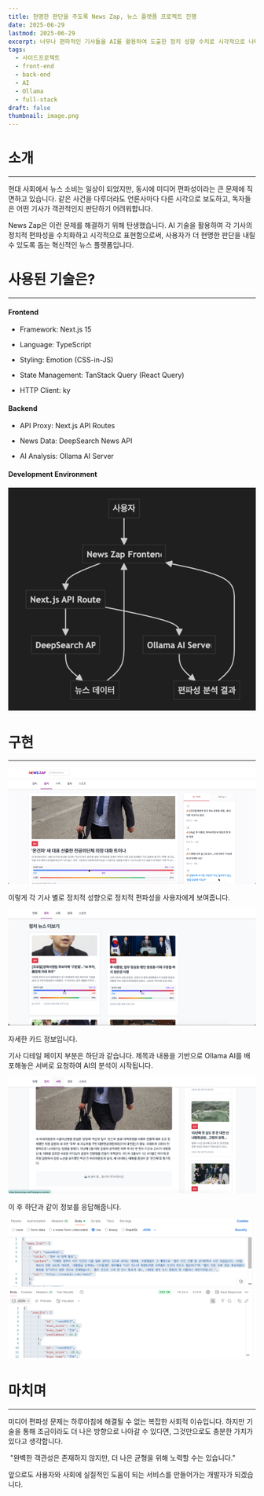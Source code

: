 ```yaml
---
title: 현명한 판단을 주도록 News Zap, 뉴스 플랫폼 프로젝트 진행
date: 2025-06-29
lastmod: 2025-06-29
excerpt: 너무나 편파적인 기사들을 AI를 활용하여 도출한 정치 성향 수치로 시각적으로 나타내어 사용자에게 더 현명한 판단을 주는 뉴스 플랫폼입니다.
tags:
  - 사이드프로젝트
  - front-end
  - back-end
  - AI
  - Ollama
  - full-stack
draft: false
thumbnail: image.png
---
```

# 소개
---
현대 사회에서 뉴스 소비는 일상이 되었지만, 동시에 미디어 편파성이라는 큰 문제에 직면하고 있습니다. 같은 사건을 다루더라도 언론사마다 다른 시각으로 보도하고, 독자들은 어떤 기사가 객관적인지 판단하기 어려워합니다.

News Zap은 이런 문제를 해결하기 위해 탄생했습니다. AI 기술을 활용하여 각 기사의 정치적 편파성을 수치화하고 시각적으로 표현함으로써, 사용자가 더 현명한 판단을 내릴 수 있도록 돕는 혁신적인 뉴스 플랫폼입니다.
# 사용된 기술은?
---
#### Frontend
- Framework: Next.js 15

- Language: TypeScript

- Styling: Emotion (CSS-in-JS)

- State Management: TanStack Query (React Query)

-  HTTP Client: ky
#### Backend
- API Proxy: Next.js API Routes

- News Data: DeepSearch News API

- AI Analysis: Ollama AI Server
#### Development Environment
![](./images/flow.png)
# 구현
---
![](./images/home.gif)

이렇게 각 기사 별로 정치적 성향으로 정치적 편파성을 사용자에게 보여줍니다.

![](./images/card.png)

자세한 카드 정보입니다. 

기사 디테일 페이지 부분은 하단과 같습니다. 제목과 내용을 기반으로 Ollama AI를 배포해놓은 서버로 요청하여 AI의 분석이 시작됩니다.

![](./images/ai.png)

이 후 하단과 같이 정보를 응답해줍니다.

![](./images/postman-1.png)
# 마치며
---
미디어 편파성 문제는 하루아침에 해결될 수 없는 복잡한 사회적 이슈입니다. 하지만 기술을 통해 조금이라도 더 나은 방향으로 나아갈 수 있다면, 그것만으로도 충분한 가치가 있다고 생각합니다.

 "완벽한 객관성은 존재하지 않지만, 더 나은 균형을 위해 노력할 수는 있습니다."

앞으로도 사용자와 사회에 실질적인 도움이 되는 서비스를 만들어가는 개발자가 되겠습니다.